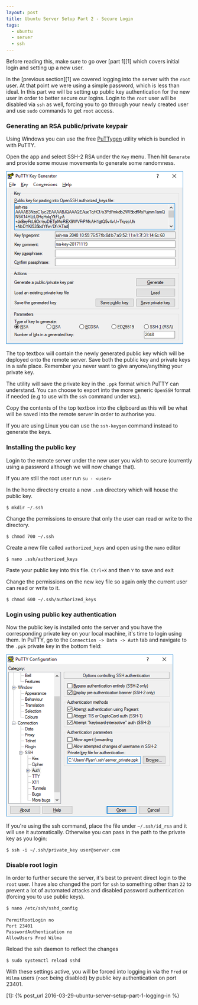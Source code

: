 ```yaml
---
layout: post
title: Ubuntu Server Setup Part 2 - Secure Login
tags:
  - ubuntu
  - server
  - ssh
---
```


Before reading this, make sure to go over [part 1][1] which covers initial login and setting up a new user.

In the [previous section][1] we covered logging into the server with the `root` user. At that point we were using a simple password, which is less than ideal. In this part we will be setting up public key authentication for the new user in order to better secure our logins. Login to the `root` user will be disabled via `ssh` as well, forcing you to go through your newly created user and use `sudo` commands to get `root` access.

### Generating an RSA public/private keypair

Using Windows you can use the free [PuTTygen](https://www.chiark.greenend.org.uk/~sgtatham/putty/latest.html) utility which is bundled in with PuTTY.

Open the app and select SSH-2 RSA under the `Key` menu. Then hit `Generate` and provide some mouse movements to generate some randomness.

![PuTTYgen RSA](/images/2018/puttygen-rsa.png)

The top textbox will contain the newly generated public key which will be deployed onto the remote server. Save both the public key and private keys in a safe place. Remember you never want to give anyone/anything your private key.

The utility will save the private key in the `.ppk` format which PuTTY can understand. You can choose to export into the more generic `OpenSSH` format if needed (e.g to use with the `ssh` command under `WSL`).

Copy the contents of the top textbox into the clipboard as this will be what will be saved into the remote server in order to authorise you.

If you are using Linux you can use the `ssh-keygen` command instead to generate the keys.

### Installing the public key

Login to the remote server under the new user you wish to secure (currently using a password although we will now change that).

If you are still the root user run `su - <user>`

In the home directory create a new `.ssh` directory which will house the public key.

    $ mkdir ~/.ssh

Change the permissions to ensure that only the user can read or write to the directory.

    $ chmod 700 ~/.ssh

Create a new file called `authorized_keys` and open using the `nano` editor

    $ nano .ssh/authorized_keys

Paste your public key into this file. `Ctrl+X` and then `Y` to save and exit

Change the permissions on the new key file so again only the current user can read or write to it.

    $ chmod 600 ~/.ssh/authorized_keys

### Login using public key authentication

Now the public key is installed onto the server and you have the corresponding private key on your local machine, it's time to login using them. In PuTTY, go to the `Connection -> Data -> Auth` tab and navigate to the `.ppk` private key in the bottom field:

![PuTTYgen RSA](/images/2018/putty-public-key.png)

If you're using the ssh command, place the file under `~/.ssh/id_rsa` and it will use it automatically. Otherwise you can pass in the path to the private key as you login:

    $ ssh -i ~/.ssh/private_key user@server.com

### Disable root login

In order to further secure the server, it's best to prevent direct login to the `root` user. I have also changed the port for `ssh` to something other than `22` to prevent a lot of automated attacks and disabled password authentication (forcing you to use public keys).

    $ nano /etc/ssh/sshd_config
    
    PermitRootLogin no
    Port 23401
    PasswordAuthentication no
    AllowUsers Fred Wilma

Reload the ssh daemon to reflect the changes

    $ sudo systemctl reload sshd

With these settings active, you will be forced into logging in via the `Fred` or `Wilma` users (`root` being disabled) by public key authentication on port 23401.

[1]: {% post_url 2016-03-29-ubuntu-server-setup-part-1-logging-in %}